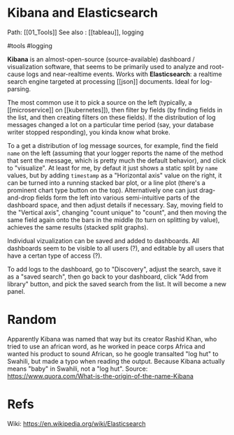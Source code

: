 # Kibana and Elasticsearch

Path: [[01_Tools]]
See also : [[tableau]], logging

#tools #logging


**Kibana** is an almost-open-source (source-available) dashboard / visualization software, that seems to be primarily used to analyze and root-cause logs and near-realtime events. Works with **Elasticsearch**: a realtime search engine targeted at processing [[json]] documents. Ideal for log-parsing.

The most common use it to pick a source on the left (typically, a [[microservice]] on [[kubernetes]]), then filter by fields (by finding fields in the list, and then creating filters on these fields). If the distribution of log messages changed a lot on a particular time period (say, your database writer stopped responding), you kinda know what broke.

To a get a distribution of log message sources, for example, find the field `name` on the left (assuming that your logger reports the name of the method that sent the message, which is pretty much the default behavior), and click to "visualize". At least for me, by defaut it just shows a static split by `name` values, but by adding `timestamp` as a "Horizontal axis" value on the right, it can be turned into a running stacked bar plot, or a line plot (there's a prominent chart type button on the top). Alternatively one can just drag-and-drop fields form the left into various semi-intuitive parts of the dashboard space, and then adjust details if necessary. Say, moving field to the "Vertical axis", changing "count unique" to "count", and then moving the same field again onto the bars in the middle (to turn on splitting by value), achieves the same results (stacked split graphs).

Individual vizualization can be saved and added to dashboards. All dashboards seem to be visible to all users (?), and editable by all users that have a certan type of access (?).

To add logs to the dashboard, go to "Discovery", adjust the search, save it as a "saved search", then go back to your dashboard, click "Add from library" button, and pick the saved search from the list. It will become a new panel.

# Random

Apparently Kibana was named that way but its creator Rashid Khan, who tried to use an african word, as he worked in peace corps Africa and wanted his product to sound African, so he google transalted "log hut" to Swahili, but made a typo when reading the output. Because Kibana actually means "baby" in Swahili, not a "log hut". Source: https://www.quora.com/What-is-the-origin-of-the-name-Kibana

# Refs

Wiki: https://en.wikipedia.org/wiki/Elasticsearch